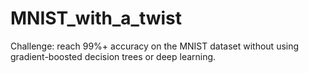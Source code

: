 # MNIST_with_a_twist
Challenge: reach 99%+ accuracy on the MNIST dataset without using gradient-boosted decision trees or deep learning.
